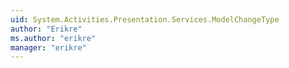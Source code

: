 ```yaml
---
uid: System.Activities.Presentation.Services.ModelChangeType
author: "Erikre"
ms.author: "erikre"
manager: "erikre"
---
```

